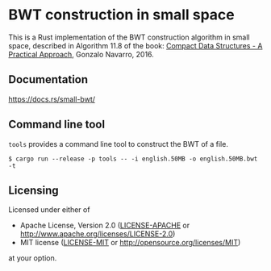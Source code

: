 # BWT construction in small space

This is a Rust implementation of the BWT construction algorithm in small space,
described in Algorithm 11.8 of the book:
[Compact Data Structures - A Practical Approach](https://users.dcc.uchile.cl/~gnavarro/CDSbook/),
Gonzalo Navarro, 2016.

## Documentation

https://docs.rs/small-bwt/

## Command line tool

`tools` provides a command line tool to construct the BWT of a file.

```
$ cargo run --release -p tools -- -i english.50MB -o english.50MB.bwt -t
```

## Licensing

Licensed under either of

 * Apache License, Version 2.0
   ([LICENSE-APACHE](LICENSE-APACHE) or http://www.apache.org/licenses/LICENSE-2.0)
 * MIT license
   ([LICENSE-MIT](LICENSE-MIT) or http://opensource.org/licenses/MIT)

at your option.
